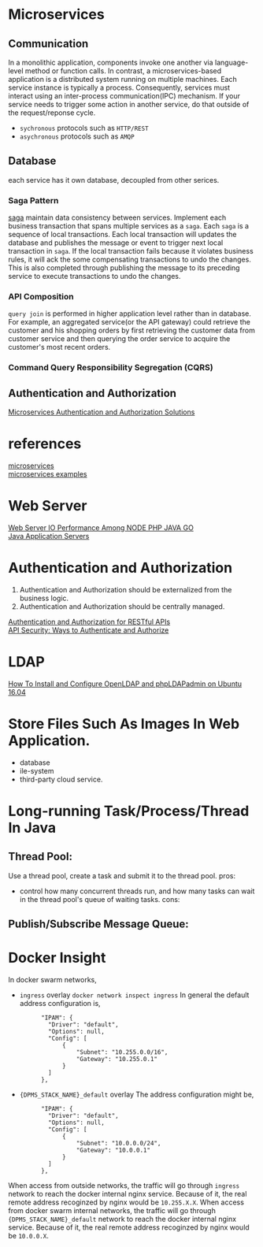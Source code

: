 # Microservices
## Communication
In a monolithic application, components invoke one another via language-level method or function calls. In contrast, a microservices-based application is a distributed system running on multiple machines. Each service instance is typically a process. Consequently, services must interact using an inter-process communication(IPC) mechanism.
If your service needs to trigger some action in another service, do that outside of the request/reponse cycle.

- `sychronous` protocols such as `HTTP/REST`
- `asychronous` protocols such as `AMQP`

## Database
each service has it own database, decoupled from other serices.

### Saga Pattern
[saga](http://microservices.io/patterns/data/saga.html)
maintain data consistency between services.
Implement each business transaction that spans multiple services as a `saga`. Each `saga` is a sequence of local transactions. Each local transaction will updates the database and publishes the message or event to trigger next local transaction in `saga`. If the local transaction fails because it violates business rules, it will ack the some compensating transactions to undo the changes. This is also completed through publishing the message to its preceding service to execute transactions to undo the changes.


### API Composition
`query join` is performed in higher application level rather than in database. For example, an aggregated service(or the API gateway) could retrieve the customer and his shopping orders by first retrieving the customer data from customer service and then querying the order service to acquire the customer's most recent orders.
### Command Query Responsibility Segregation (CQRS)

## Authentication and Authorization
[Microservices Authentication and Authorization Solutions](https://medium.com/tech-tajawal/microservice-authentication-and-authorization-solutions-e0e5e74b248a)  

# references
[microservices](http://microservices.io/)  
[microservices examples](https://github.com/cer/microservices-examples)  
[](http://callistaenterprise.se/blogg/teknik/2015/05/20/blog-series-building-microservices/)  


# Web Server
[Web Server IO Performance Among NODE PHP JAVA GO](https://www.toptal.com/back-end/server-side-io-performance-node-php-java-go)  
[Java Application Servers](https://stackify.com/tomcat-vs-jetty-vs-glassfish-vs-wildfly/)  

# Authentication and Authorization
1. Authentication and Authorization should be externalized from the business logic.
2. Authentication and Authorization should be centrally managed.

[Authentication and Authorization for RESTful APIs](https://dzone.com/articles/steps-to-building-authentication-and-authorization)  
[API Security: Ways to Authenticate and Authorize](https://dzone.com/articles/api-security-ways-to-authenticate-and-authorize)  

# LDAP
[How To Install and Configure OpenLDAP and phpLDAPadmin on Ubuntu 16.04](https://www.digitalocean.com/community/tutorials/how-to-install-and-configure-openldap-and-phpldapadmin-on-ubuntu-16-04)  

# Store Files Such As Images In Web Application.
- database
- ile-system
- third-party cloud service.

[](https://stackoverflow.com/questions/348363/what-is-the-best-place-for-storing-uploaded-images-sql-database-or-disk-file-sy)  

# Long-running Task/Process/Thread In Java
## Thread Pool:  
Use a thread pool, create a task and submit it to the thread pool.
pros:
- control how many concurrent threads run, and how many tasks can wait in the thread pool's queue of waiting tasks.
cons:

## Publish/Subscribe Message Queue: 

[](https://news.ycombinator.com/item?id=17064730)  



# Docker Insight
In docker swarm networks, 
- `ingress` overlay
  `docker network inspect ingress`
  In general the default address configuration is, 
  ```
        "IPAM": {
          "Driver": "default",
          "Options": null,
          "Config": [
              {
                  "Subnet": "10.255.0.0/16",
                  "Gateway": "10.255.0.1"
              }
          ]
        },  
  ```



- `{DPMS_STACK_NAME}_default` overlay
  The address configuration might be, 
  ```
        "IPAM": {
          "Driver": "default",
          "Options": null,
          "Config": [
              {
                  "Subnet": "10.0.0.0/24",
                  "Gateway": "10.0.0.1"
              }
          ]
        },
  ```

When access from outside networks, the traffic will go through `ingress` network to reach the docker internal nginx service. Because of it, the real remote address recoginzed by nginx would be `10.255.X.X`.
When access from docker swarm internal networks, the traffic will go through `{DPMS_STACK_NAME}_default` network to reach the docker internal nginx service. Because of it, the real remote address recoginzed by nginx would be `10.0.0.X`.